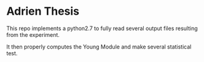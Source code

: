 # Adrien Thesis

This repo implements a python2.7 to fully read several output files resulting from the experiment. 

It then properly computes the Young Module and make several statistical test.